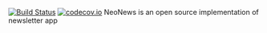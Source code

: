 [](logo.png) [![Build Status](https://travis-ci.org/Le0nX/NeoNews.svg?branch=master)](https://travis-ci.org/Le0nX/NeoNews) [![codecov.io](https://codecov.io/gh/Le0nX/NeoNews/branch/master/graphs/badge.svg)](https://codecov.io/gh/Le0nX/NeoNews/branch/master)
NeoNews is an open source implementation of newsletter app
